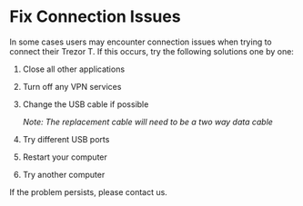 # Fix Connection Issues

In some cases users may encounter connection issues when trying to connect their Trezor T. If this occurs, try the following solutions one by one:

1.  Close all other applications
2.  Turn off any VPN services
3.  Change the USB cable if possible  
      
    _Note: The replacement cable will need to be a two way data cable_
4.  Try different USB ports
5.  Restart your computer
6.  Try another computer

If the problem persists, please contact us.